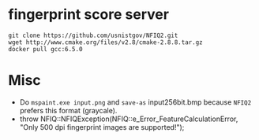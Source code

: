 # fingerprint score server

```
git clone https://github.com/usnistgov/NFIQ2.git
wget http://www.cmake.org/files/v2.8/cmake-2.8.8.tar.gz
docker pull gcc:6.5.0
```

# Misc
- Do `mspaint.exe input.png` and `save-as` input256bit.bmp because `NFIQ2` prefers this format (graycale).
- throw NFIQ::NFIQException(NFIQ::e_Error_FeatureCalculationError, "Only 500 dpi fingerprint images are supported!");
